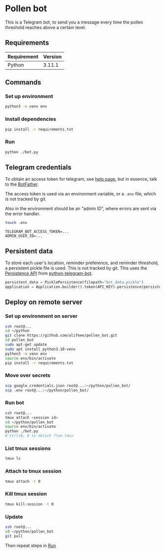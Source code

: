 # Pollen bot

This is a Telegram bot, to send you a message every time the pollen threshold reaches above a certain level.

## Requirements

| Requirement | Version |
| ----------- | ------- |
| Python      | 3.11.1  |

## Commands

### Set up environment

```bash
python3 -m venv env
```

### Install dependencies

```bash
pip install -r requirements.txt
```

### Run

```bash
python ./bot.py
```

## Telegram credentials

To obtain an access token for telegram, see [help page](https://github.com/python-telegram-bot/python-telegram-bot/wiki/Introduction-to-the-API), but in essence, talk to the [BotFather](https://t.me/botfather).

The access token is used via an environment variable, or a `.env` file, which is not tracked by git.

Also in the environment should be an "admin ID", where errors are sent via the error handler.

```bash
touch .env
```

```.env
TELEGRAM_BOT_ACCESS_TOKEN=...
ADMIN_USER_ID=...
```

## Persistent data

To store each user's location, reminder preference, and reminder threshold, a persistent pickle file is used. This is not tracked by git. This uses the [Persistence API](https://github.com/python-telegram-bot/python-telegram-bot/wiki/Making-your-bot-persistent) from [python-telegram-bot][ptb].

[ptb]: https://github.com/python-telegram-bot/python-telegram-bot/

```python
persistent_data = PicklePersistence(filepath="bot_data.pickle")
application = Application.builder().token(API_KEY).persistence(persistent_data).build()
```

## Deploy on remote server

### Set up environment on server

```bash
ssh root@...
cd ~/python
git clone https://github.com/alifeee/pollen_bot.git
cd pollen_bot
sudo apt-get update
sudo apt install python3.10-venv
python3 -m venv env
source env/bin/activate
pip install -r requirements.txt
```

### Move over secrets

```bash
scp google_credentials.json root@...:~/python/pollen_bot/
scp .env root@...:~/python/pollen_bot/
```

### Run bot

```bash
ssh root@...
tmux attach <session id>
cd ~/python/pollen_bot
source env/bin/activate
python ./bot.py
# Ctrl+B, D to detach from tmux
```

### List tmux sessions

```bash
tmux ls
```

### Attach to tmux session

```bash
tmux attach -t 0
```

### Kill tmux session

```bash
tmux kill-session -t 0
```

### Update

```bash
ssh root@...
cd ~/python/pollen_bot
git pull
```

Then repeat steps in [Run](#run-bot)
